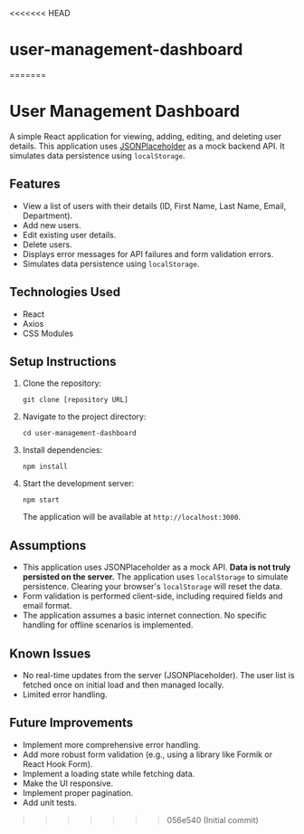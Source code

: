 <<<<<<< HEAD
# user-management-dashboard
=======
# User Management Dashboard

A simple React application for viewing, adding, editing, and deleting user details.  This application uses [JSONPlaceholder](https://jsonplaceholder.typicode.com/) as a mock backend API.  It simulates data persistence using `localStorage`.

## Features

*   View a list of users with their details (ID, First Name, Last Name, Email, Department).
*   Add new users.
*   Edit existing user details.
*   Delete users.
*   Displays error messages for API failures and form validation errors.
*   Simulates data persistence using `localStorage`.

## Technologies Used

*   React
*   Axios
*   CSS Modules

## Setup Instructions

1.  Clone the repository:

    ```
    git clone [repository URL]
    ```

2.  Navigate to the project directory:

    ```
    cd user-management-dashboard
    ```

3.  Install dependencies:

    ```
    npm install
    ```

4.  Start the development server:

    ```
    npm start
    ```

    The application will be available at `http://localhost:3000`.

## Assumptions

*   This application uses JSONPlaceholder as a mock API. **Data is not truly persisted on the server.** The application uses `localStorage` to simulate persistence.  Clearing your browser's `localStorage` will reset the data.
*   Form validation is performed client-side, including required fields and email format.
*   The application assumes a basic internet connection. No specific handling for offline scenarios is implemented.

## Known Issues

*   No real-time updates from the server (JSONPlaceholder).  The user list is fetched once on initial load and then managed locally.
*   Limited error handling.

## Future Improvements

*   Implement more comprehensive error handling.
*   Add more robust form validation (e.g., using a library like Formik or React Hook Form).
*   Implement a loading state while fetching data.
*   Make the UI responsive.
*   Implement proper pagination.
*   Add unit tests.

>>>>>>> 056e540 (Initial commit)
